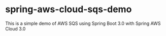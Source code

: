 # spring-aws-cloud-sqs-demo
This is a simple demo of AWS SQS using Spring Boot 3.0 with Spring AWS Cloud 3.0

